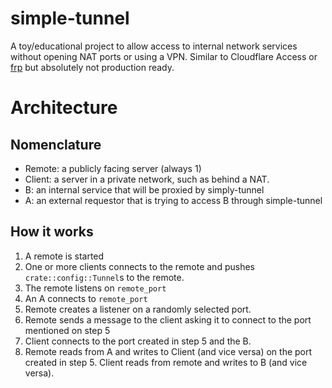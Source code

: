 # simple-tunnel

A toy/educational project to allow access to internal network services without
opening NAT ports or using a VPN. Similar to Cloudflare Access or [frp](https://github.com/fatedier/frp)
 but absolutely not production ready.

# Architecture
## Nomenclature
* Remote: a publicly facing server (always 1)
* Client: a server in a private network, such as behind a NAT.
* B: an internal service that will be proxied by simply-tunnel
* A: an external requestor that is trying to access B through simple-tunnel

## How it works
1. A remote is started
2. One or more clients connects to the remote and pushes `crate::config::Tunnel`s
to the remote.
3. The remote listens on `remote_port`
4. An A connects to `remote_port`
5. Remote creates a listener on a randomly selected port.
6. Remote sends a message to the client asking it to connect to the port
mentioned on step 5
7. Client connects to the port created in step 5 and the B.
8. Remote reads from A and writes to Client (and vice versa) on the port
created in step 5. Client reads from remote and writes to B (and vice versa).
